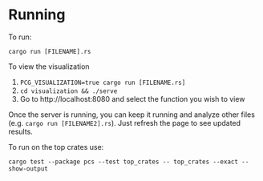 # Running
To run:

`cargo run [FILENAME].rs`

To view the visualization

1. `PCG_VISUALIZATION=true cargo run [FILENAME.rs]`
2. `cd visualization && ./serve`
3. Go to http://localhost:8080 and select the function you wish to view

Once the server is running, you can keep it running and analyze other files
(e.g. `cargo run [FILENAME2].rs`). Just refresh the page to see updated results.

To run on the top crates use:

`cargo test --package pcs --test top_crates -- top_crates --exact --show-output`
